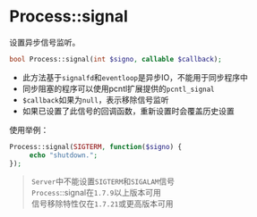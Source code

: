 # Process::signal

设置异步信号监听。
```php
bool Process::signal(int $signo, callable $callback);
```
* 此方法基于`signalfd`和`eventloop`是异步IO，不能用于同步程序中
* 同步阻塞的程序可以使用pcntl扩展提供的`pcntl_signal`
* `$callback`如果为`null`，表示移除信号监听
* 如果已设置了此信号的回调函数，重新设置时会覆盖历史设置

使用举例：
```php
Process::signal(SIGTERM, function($signo) {
     echo "shutdown.";
});
```

> `Server`中不能设置`SIGTERM`和`SIGALAM`信号  
> `Process`::signal在`1.7.9`以上版本可用  
> 信号移除特性仅在`1.7.21`或更高版本可用  
